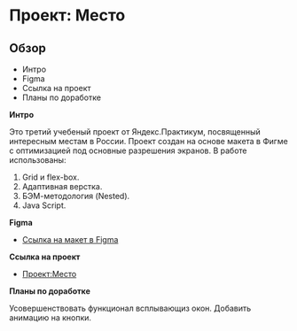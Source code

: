 # Проект: Место

## Обзор
* Интро
* Figma
* Ссылка на проект
* Планы по доработке

**Интро**

Это третий учебеный проект от Яндекс.Практикум, посвященный интересным местам в России.
Проект создан на основе макета в Фигме с оптимизацией под основные разрешения экранов. 
В работе использованы:
1. Grid и flex-box.
2. Адаптивная верстка. 
3. БЭМ-методология (Nested).
4. Java Script.


**Figma**

* [Ссылка на макет в Figma](https://www.figma.com/file/2cn9N9jSkmxD84oJik7xL7/JavaScript.-Sprint-4?node-id=0%3A1)

**Ссылка на проект**
* [Проект:Место](https://darleneit.github.io/mesto/)

**Планы по доработке**


Усовершенствовать функционал всплывающиз окон. Добавить анимацию на кнопки.